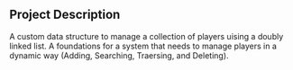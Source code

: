## Project Description
A custom data structure to manage a collection of players uising a doubly linked list.
A foundations for a system that needs to manage players in a dynamic way (Adding, Searching, Traersing, and Deleting).
